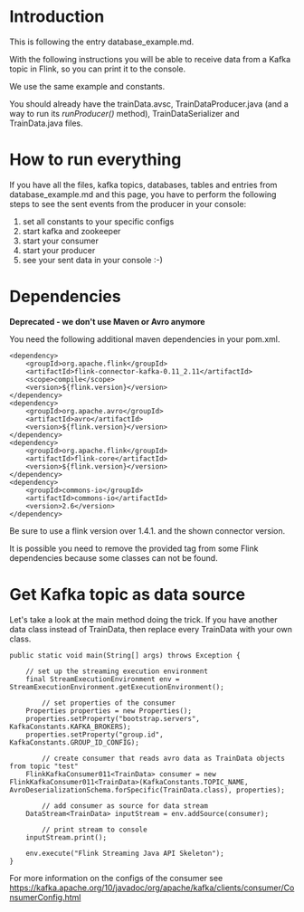 # Introduction
This is following the entry database_example.md.

With the following instructions you will be able to receive data from a Kafka topic in Flink, so you can print it to the console.

We use the same example and constants.

You should already have the trainData.avsc, TrainDataProducer.java (and a way to run its _runProducer()_ method), TrainDataSerializer and TrainData.java files.

# How to run everything
If you have all the files, kafka topics, databases, tables and entries from database_example.md and this page, you have to perform the following steps to see the sent events from the producer in your console:
1. set all constants to your specific configs
1. start kafka and zookeeper
1. start your consumer
1. start your producer
1. see your sent data in your console :-)


# Dependencies
**Deprecated - we don't use Maven or Avro anymore**

You need the following additional maven dependencies in your pom.xml.
```
<dependency>
	<groupId>org.apache.flink</groupId>
	<artifactId>flink-connector-kafka-0.11_2.11</artifactId>
	<scope>compile</scope>
	<version>${flink.version}</version>
</dependency>
<dependency>
	<groupId>org.apache.avro</groupId>
	<artifactId>avro</artifactId>
	<version>${flink.version}</version>
</dependency>
<dependency>
	<groupId>org.apache.flink</groupId>
	<artifactId>flink-core</artifactId>
	<version>${flink.version}</version>
</dependency>
<dependency>
	<groupId>commons-io</groupId>
	<artifactId>commons-io</artifactId>
	<version>2.6</version>
</dependency>
```
Be sure to use a flink version over 1.4.1. and the shown connector version.

It is possible you need to remove the <scope>provided</scope> tag from some Flink dependencies because some classes can not be found.


# Get Kafka topic as data source
Let's take a look at the main method doing the trick. If you have another data class instead of TrainData, then replace every TrainData with your own class.
```
public static void main(String[] args) throws Exception {

	// set up the streaming execution environment
	final StreamExecutionEnvironment env = StreamExecutionEnvironment.getExecutionEnvironment();

        // set properties of the consumer
	Properties properties = new Properties();
	properties.setProperty("bootstrap.servers", KafkaConstants.KAFKA_BROKERS);
	properties.setProperty("group.id", KafkaConstants.GROUP_ID_CONFIG);

        // create consumer that reads avro data as TrainData objects from topic "test"
	FlinkKafkaConsumer011<TrainData> consumer = new FlinkKafkaConsumer011<TrainData>(KafkaConstants.TOPIC_NAME, AvroDeserializationSchema.forSpecific(TrainData.class), properties);

        // add consumer as source for data stream
	DataStream<TrainData> inputStream = env.addSource(consumer);

        // print stream to console
	inputStream.print();

	env.execute("Flink Streaming Java API Skeleton");
}
```
For more information on the configs of the consumer see https://kafka.apache.org/10/javadoc/org/apache/kafka/clients/consumer/ConsumerConfig.html
